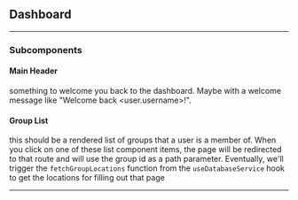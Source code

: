 ## Dashboard

---

### Subcomponents

#### Main Header

something to welcome you back to the dashboard. Maybe with a welcome message like "Welcome back <user.username>!".

#### Group List

this should be a rendered list of groups that a user is a member of. When you click on one of these list component items, the page will be redirected to that route and will use the group id as a path parameter. Eventually, we'll trigger the `fetchGroupLocations` function from the `useDatabaseService` hook to get the locations for filling out that page

---
